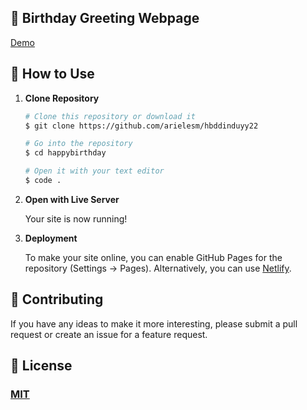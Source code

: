 ## 🎉 Birthday Greeting Webpage 

[Demo](https://arielesm.github.io/hbddinduyy22/)

## 🚀 How to Use

1.  **Clone Repository**

    ```bash
    # Clone this repository or download it
    $ git clone https://github.com/arielesm/hbddinduyy22

    # Go into the repository
    $ cd happybirthday

    # Open it with your text editor
    $ code .
    ```

2. **Open with Live Server**

    Your site is now running!

3. **Deployment**

    To make your site online, you can enable GitHub Pages for the repository (Settings -> Pages). Alternatively, you can use [Netlify](https://www.netlify.com/).

## 📝 Contributing

If you have any ideas to make it more interesting, please submit a pull request or create an issue for a feature request.

## 🤝 License

### [MIT](LICENSE)
